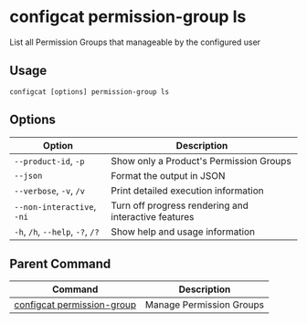# configcat permission-group ls
List all Permission Groups that manageable by the configured user
## Usage
```
configcat [options] permission-group ls
```
## Options
| Option | Description |
| ------ | ----------- |
| `--product-id`, `-p` | Show only a Product's Permission Groups |
| `--json` | Format the output in JSON |
| `--verbose`, `-v`, `/v` | Print detailed execution information |
| `--non-interactive`, `-ni` | Turn off progress rendering and interactive features |
| `-h`, `/h`, `--help`, `-?`, `/?` | Show help and usage information |
## Parent Command
| Command | Description |
| ------ | ----------- |
| [configcat permission-group](configcat-permission-group.md) | Manage Permission Groups |
